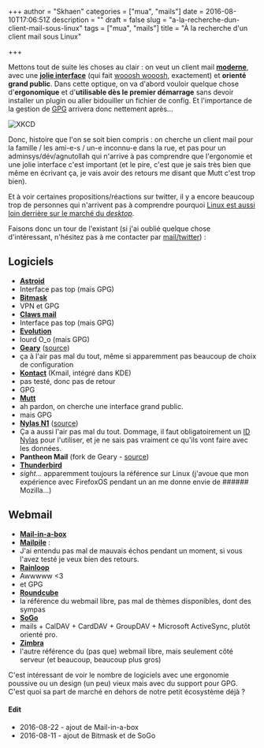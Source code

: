 +++
author = "Skhaen"
categories = ["mua", "mails"]
date = 2016-08-10T17:06:51Z
description = ""
draft = false
slug = "a-la-recherche-dun-client-mail-sous-linux"
tags = ["mua", "mails"]
title = "À la recherche d'un client mail sous Linux"

+++

Mettons tout de suite les choses au clair : on veut un client mail **[moderne](http://www.rainloop.net/screenshots/)**, avec une **[jolie interface](http://www.rainloop.net/screenshots/)** (qui fait [wooosh wooosh](https://twitter.com/Skhaen/status/763371377802043392), exactement) et **orienté grand public**. Dans cette optique, on va d'abord vouloir quelque chose d'**ergonomique** et d'**utilisable dès le premier démarrage** sans devoir installer un plugin ou aller bidouiller un fichier de config. Et l'importance de la gestion de [GPG](https://xkcd.com/364/) arrivera donc nettement après...

![XKCD](https://imgs.xkcd.com/comics/manuals.png)

Donc, histoire que l'on se soit bien compris : on cherche un client mail pour la famille / les ami-e-s / un-e inconnu-e dans la rue, et pas pour un adminsys/dév/agnutollah qui n'arrive à pas comprendre que l'ergonomie et une jolie interface c'est important (et le pire, c'est que je sais très bien que même en écrivant ça, je vais avoir des retours me disant que Mutt c'est trop bien).

Et à voir certaines propositions/réactions sur twitter, il y a encore beaucoup trop de personnes qui n'arrivent pas à comprendre pourquoi [Linux est aussi loin derrière sur le marché du *desktop*](http://itvision.altervista.org/why.linux.is.not.ready.for.the.desktop.current.html#WorksForMe).

Faisons donc un tour de l'existant (si j'ai oublié quelque chose d'intéressant, n'hésitez pas à me contacter par [mail/twitter](https://www.cyphercat.eu/about/)) :

## Logiciels

* **[Astroid](https://github.com/astroidmail/astroid)**
 * Interface pas top (mais GPG)
* **[Bitmask](https://bitmask.net/en)**
 * VPN et GPG
* **[Claws mail](http://www.claws-mail.org/)**
 * Interface pas top (mais GPG)
* **[Evolution](https://wiki.gnome.org/Apps/Evolution)**
 * lourd O_o (mais GPG)
* **[Geary](https://wiki.gnome.org/Apps/Geary)** ([source](https://git.gnome.org/browse/geary/))
 * ça à l'air pas mal du tout, même si apparemment pas beaucoup de choix de configuration
* **[Kontact](https://www.kde.org/applications/internet/kmail/)** (Kmail, intégré dans KDE) 
 * pas testé, donc pas de retour
 * GPG
* **[Mutt](http://www.mutt.org/)**
 * ah pardon, on cherche une interface grand public.
 * mais GPG
* **[Nylas N1](https://www.nylas.com/)** ([source](https://github.com/nylas/N1))
 * Ça a aussi l'air pas mal du tout. Dommage, il faut obligatoirement un [ID Nylas](https://support.nylas.com/hc/en-us/articles/220974588-How-is-a-Nylas-ID-different-from-my-email-address-) pour l'utiliser, et je ne sais pas vraiment ce qu'ils vont faire avec les données.
* **Pantheon Mail** (fork de Geary - [source](https://launchpad.net/pantheon-mail))
* **[Thunderbird](https://www.mozilla.org/en-US/thunderbird/)**
 * *sight*... apparemment toujours la référence sur Linux (j'avoue que mon expérience avec FirefoxOS pendant un an me donne envie de ###### Mozilla...)

## Webmail

* **[Mail-in-a-box](https://mailinabox.email/)**
* **[Mailpile](https://www.mailpile.is/)** : 
 * J'ai entendu pas mal de mauvais échos pendant un moment, si vous l'avez testé je veux bien des retours.
* **[Rainloop](http://www.rainloop.net)**
 * Awwwww <3
 * et GPG
* **[Roundcube](https://roundcube.net/)**
 * la référence du webmail libre, pas mal de thèmes disponibles, dont des sympas
* **[SoGo](https://sogo.nu/)**
 * mails + CalDAV + CardDAV + GroupDAV + Microsoft ActiveSync, plutôt orienté pro.
* **[Zimbra](https://www.zimbra.com)**
 * l'autre référence du (pas que) webmail libre, mais seulement côté serveur (et beaucoup, beaucoup plus gros)


C'est intéressant de voir le nombre de logiciels avec une ergonomie poussive ou un design (un peu) vieux mais avec du support pour GPG. C'est quoi sa part de marché en dehors de notre petit écosystème déjà ?

#### Edit

* 2016-08-22 - ajout de Mail-in-a-box
* 2016-08-11 - ajout de Bitmask et de SoGo

